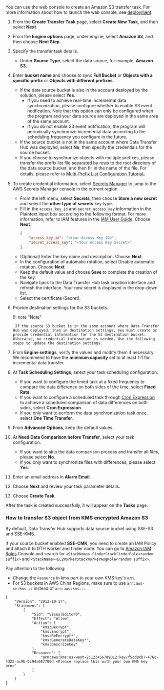 You can use the web console to create an Amazon S3 transfer task. For more information about how to launch the web console, see [deployment](./deployment.md).

1. From the **Create Transfer Task** page, select **Create New Task**, and then select **Next**.

2. From the **Engine options** page, under engine, select **Amazon S3**, and then choose **Next Step**.

3. Specify the transfer task details.
    - Under **Source Type**, select the data source, for example, **Amazon S3**. 

4. Enter **bucket name** and choose to sync **Full Bucket** or **Objects with a specific prefix** or **Objects with different prefixes**.
    - If the data source bucket is also in the account deployed by the solution, please select **Yes**.
        - If you need to achieve real-time incremental data synchronization, please configure whether to enable S3 event notification. Note that this option can only be configured when the program and your data source are deployed in the same area of the same account.
        - If you do not enable S3 event notification, the program will periodically synchronize incremental data according to the scheduling frequency you configure in the future.
    - If the source bucket is not in the same account where Data Transfer Hub was deployed, select **No**, then specify the credentials for the source bucket. 
    - If you choose to synchronize objects with multiple prefixes, please transfer the prefix list file separated by rows to the root directory of the data source bucket, and then fill in the name of the file. For details, please refer to [Multi-Prefix List Configuration Tutorial](https://github.com/awslabs/amazon-s3-data-replication-hub-plugin/blob/r2_1/docs/USING_PREFIX_LIST_EN.md)。

5. To create credential information, select [Secrets Manager](https://console.aws.amazon.com/secretsmanager/home) to jump to the AWS Secrets Manager console in the current region.
    - From the left menu, select **Secrets**, then choose **Store a new secret** and select the **other type of secrets** key type.
    - Fill in the `access_key_id` and `secret_access_key` information in the Plaintext input box according to the following format. For more information, refer to IAM features in the [IAM User Guide](https://docs.aws.amazon.com/IAM/latest/UserGuide/introduction.html). Choose **Next**.
        ```json
        {
            "access_key_id": "<Your Access Key ID>",
            "secret_access_key": "<Your Access Key Secret>"
        }
        ```
    - (Optional) Enter the key name and description. Choose **Next**.
    - In the configuration of automatic rotation, select Disable automatic rotation. Choose **Next**.
    - Keep the default value and choose **Save** to complete the creation of the key.
    - Navigate back to the Data Transfer Hub task creation interface and refresh the interface. Your new secret is displayed in the drop-down list.
    - Select the certificate (Secret).

6. Provide destination settings for the S3 buckets. 

    !!! note "Note"

        If the source S3 bucket is in the same account where Data Transfer Hub was deployed, then in destination settings, you must create or provide credential information for the S3 destination bucket. Otherwise, no credential information is needed. Use the following steps to update the destination settings.
    
7. From **Engine settings**, verify the values and modify them if necessary. We recommend to have the **minimum capacity** set to at least 1 if for incremental data transfer.

8. At **Task Scheduling Settings**, select your task scheduling configuration.
     - If you want to configure the timed task at a fixed frequency to compare the data difference on both sides of the time, select **Fixed Rate**.
     - If you want to configure a scheduled task through [Cron Expression](https://docs.aws.amazon.com/AmazonCloudWatch/latest/events/ScheduledEvents.html#CronExpressions) to achieve a scheduled comparison of data differences on both sides, select **Cron Expression**.
     - If you only want to perform the data synchronization task once, select **One Time Transfer**.

9. From **Advanced Options**, keep the default values.

10. At **Need Data Comparison before Transfer**, select your task configuration.

     - If you want to skip the data comparison process and transfer all files, please select **No**.
     - If you only want to synchronize files with differences, please select **Yes**.

11. Enter an email address in **Alarm Email**.

12. Choose **Next** and review your task parameter details. 

13. Choose **Create Task**. 

After the task is created successfully, it will appear on the **Tasks** page.

### How to transfer S3 object from KMS encrypted Amazon S3

By default, Data Transfer Hub supports data source bucket using SSE-S3 and SSE-KMS.

If your source bucket enabled **SSE-CMK**, you need to create an IAM Policy and attach it to DTH worker and finder node. You can go to [Amazon IAM Roles][iam-role] Console and search for `<StackName>-FinderStackFinderRole<random suffix>` and `<StackName>-EC2WorkerStackWorkerAsgRole<random suffix>`.

Pay attention to the following:

- Change the `Resource` in kms part to your own KMS key's arn.
- For S3 buckets in AWS China Regions, make sure to use `arn:aws-cn:kms:::` instead of `arn:aws:kms:::`.

```
{
    "Version": "2012-10-17",
    "Statement": [
        {
            "Sid": "VisualEditor0",
            "Effect": "Allow",
            "Action": [
                "kms:Decrypt",
                "kms:Encrypt",
                "kms:ReEncrypt*",
                "kms:GenerateDataKey*",
                "kms:DescribeKey"
            ],
            "Resource": [
                "arn:aws:kms:us-west-2:123456789012:key/f5cd8cb7-476c-4322-ac9b-0c94a687700d <Please replace this with your own KMS key arn>"
            ]
        }
    ]
}
```

[iam-role]: https://us-east-1.console.aws.amazon.com/iamv2/home#/roles